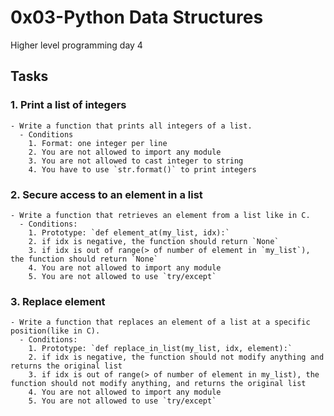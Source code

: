 # 0x03-Python Data Structures
Higher level programming day 4

## Tasks
### 1. Print a list of integers
    - Write a function that prints all integers of a list.
      - Conditions
        1. Format: one integer per line
        2. You are not allowed to import any module
        3. You are not allowed to cast integer to string
        4. You have to use `str.format()` to print integers

### 2. Secure access to an element in a list
    - Write a function that retrieves an element from a list like in C.
      - Conditions:
        1. Prototype: `def element_at(my_list, idx):`
        2. if idx is negative, the function should return `None`
        3. if idx is out of range(> of number of element in `my_list`), the function should return `None`
        4. You are not allowed to import any module
        5. You are not allowed to use `try/except`
### 3. Replace element
    - Write a function that replaces an element of a list at a specific position(like in C).
      - Conditions:
        1. Prototype: `def replace_in_list(my_list, idx, element):`
        2. if idx is negative, the function should not modify anything and returns the original list
        3. if idx is out of range(> of number of element in my_list), the function should not modify anything, and returns the original list
        4. You are not allowed to import any module
        5. You are not allowed to use `try/except`
